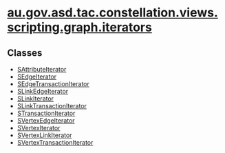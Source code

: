 # [au.gov.asd.tac.constellation.views.scripting.graph.iterators](../constellation/CoreScriptingView/src/au/gov/asd/tac/constellation/views/scripting/docs/javadoc/graph/iterators/package-summary.md)

<div class="indexContainer">

## Classes

-   [SAttributeIterator](SAttributeIterator.md "class in au.gov.asd.tac.constellation.views.scripting.graph.iterators")
-   [SEdgeIterator](SEdgeIterator.md "class in au.gov.asd.tac.constellation.views.scripting.graph.iterators")
-   [SEdgeTransactionIterator](SEdgeTransactionIterator.md "class in au.gov.asd.tac.constellation.views.scripting.graph.iterators")
-   [SLinkEdgeIterator](SLinkEdgeIterator.md "class in au.gov.asd.tac.constellation.views.scripting.graph.iterators")
-   [SLinkIterator](SLinkIterator.md "class in au.gov.asd.tac.constellation.views.scripting.graph.iterators")
-   [SLinkTransactionIterator](SLinkTransactionIterator.md "class in au.gov.asd.tac.constellation.views.scripting.graph.iterators")
-   [STransactionIterator](STransactionIterator.md "class in au.gov.asd.tac.constellation.views.scripting.graph.iterators")
-   [SVertexEdgeIterator](SVertexEdgeIterator.md "class in au.gov.asd.tac.constellation.views.scripting.graph.iterators")
-   [SVertexIterator](SVertexIterator.md "class in au.gov.asd.tac.constellation.views.scripting.graph.iterators")
-   [SVertexLinkIterator](SVertexLinkIterator.md "class in au.gov.asd.tac.constellation.views.scripting.graph.iterators")
-   [SVertexTransactionIterator](SVertexTransactionIterator.md "class in au.gov.asd.tac.constellation.views.scripting.graph.iterators")

</div>
